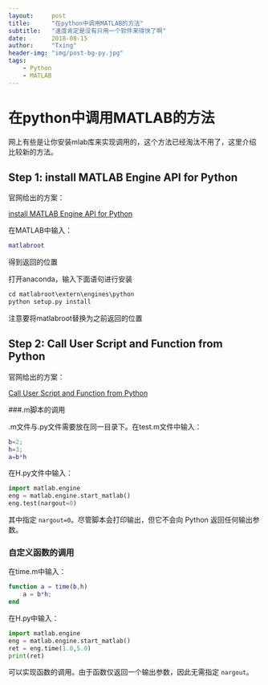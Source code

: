 ```yaml
---
layout:     post
title:      "在python中调用MATLAB的方法"
subtitle:   "速度肯定是没有只用一个软件来得快了啊"
date:       2018-08-15
author:     "Txing"
header-img: "img/post-bg-py.jpg"
tags:
    - Python
    - MATLAB
---
```


# 在python中调用MATLAB的方法

网上有些是让你安装mlab库来实现调用的，这个方法已经淘汰不用了，这里介绍比较新的方法。

## Step 1: install MATLAB Engine API for Python

官网给出的方案：

[install MATLAB Engine API for Python](http://ww2.mathworks.cn/help/matlab/matlab_external/install-the-matlab-engine-for-python.html?ue)

在MATLAB中输入：

```matlab
matlabroot
```

得到返回的位置

打开anaconda，输入下面语句进行安装

```python
cd matlabroot\extern\engines\python
python setup.py install
```

注意要将matlabroot替换为之前返回的位置

## Step 2: Call User Script and Function from Python 

官网给出的方案：

[Call User Script and Function from Python](http://cn.mathworks.com/help/matlab/matlab_external/call-user-script-and-function-from-python.html)

###.m脚本的调用

.m文件与.py文件需要放在同一目录下。在test.m文件中输入：

```matlab
b=2;
h=3;
a=b*h
```

在H.py文件中输入：

```python
import matlab.engine
eng = matlab.engine.start_matlab()
eng.test(nargout=0)
```

其中指定 `nargout=0`。尽管脚本会打印输出，但它不会向 Python 返回任何输出参数。

### 自定义函数的调用

在time.m中输入：

```matlab
function a = time(b,h)
	a = b*h;
end
```

在H.py中输入：

```python
import matlab.engine
eng = matlab.engine.start_matlab()
ret = eng.time(1.0,5.0)
print(ret)
```

可以实现函数的调用。由于函数仅返回一个输出参数，因此无需指定 `nargout`。